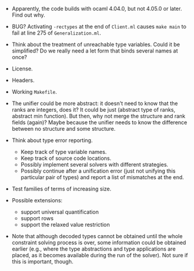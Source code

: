 * Apparently, the code builds with ocaml 4.04.0, but not 4.05.0 or later.
  Find out why.

* BUG? Activating `-rectypes` at the end of `Client.ml` causes `make main` to
  fail at line 275 of `Generalization.ml`.

* Think about the treatment of unreachable type variables. Could it
  be simplified? Do we really need a let form that binds several names at once?

* License.

* Headers.

* Working `Makefile`.

* The unifier could be more abstract: it doesn't need to know that the ranks
  are integers, does it? It could be just (abstract type of ranks, abstract
  min function). But then, why not merge the structure and rank fields
  (again)? Maybe because the unifier needs to know the difference between no
  structure and some structure.

* Think about type error reporting.
  - Keep track of type variable names.
  - Keep track of source code locations.
  - Possibly implement several solvers with different strategies.
  - Possibly continue after a unification error (just not unifying this
    particular pair of types) and report a list of mismatches at the end.

* Test families of terms of increasing size.

* Possible extensions:
  - support universal quantification
  - support rows
  - support the relaxed value restriction

* Note that although decoded types cannot be obtained until the whole constraint
  solving process is over, some information could be obtained earlier (e.g.,
  where the type abstractions and type applications are placed, as it becomes
  available during the run of the solver). Not sure if this is important, though.

